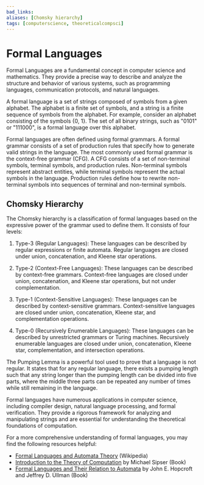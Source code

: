```yaml
---
bad_links: 
aliases: [Chomsky hierarchy]
tags: [computerscience, theoreticalcompsci]
---
```

# Formal Languages

Formal Languages are a fundamental concept in computer science and mathematics. They provide a precise way to describe and analyze the structure and behavior of various systems, such as programming languages, communication protocols, and natural languages.

A formal language is a set of strings composed of symbols from a given alphabet. The alphabet is a finite set of symbols, and a string is a finite sequence of symbols from the alphabet. For example, consider an alphabet consisting of the symbols {0, 1}. The set of all binary strings, such as "0101" or "111000", is a formal language over this alphabet.

Formal languages are often defined using formal grammars. A formal grammar consists of a set of production rules that specify how to generate valid strings in the language. The most commonly used formal grammar is the context-free grammar (CFG). A CFG consists of a set of non-terminal symbols, terminal symbols, and production rules. Non-terminal symbols represent abstract entities, while terminal symbols represent the actual symbols in the language. Production rules define how to rewrite non-terminal symbols into sequences of terminal and non-terminal symbols.

## Chomsky Hierarchy

The Chomsky hierarchy is a classification of formal languages based on the expressive power of the grammar used to define them. It consists of four levels:

1. Type-3 (Regular Languages): These languages can be described by regular expressions or finite automata. Regular languages are closed under union, concatenation, and Kleene star operations.

2. Type-2 (Context-Free Languages): These languages can be described by context-free grammars. Context-free languages are closed under union, concatenation, and Kleene star operations, but not under complementation.

3. Type-1 (Context-Sensitive Languages): These languages can be described by context-sensitive grammars. Context-sensitive languages are closed under union, concatenation, Kleene star, and complementation operations.

4. Type-0 (Recursively Enumerable Languages): These languages can be described by unrestricted grammars or Turing machines. Recursively enumerable languages are closed under union, concatenation, Kleene star, complementation, and intersection operations.

The Pumping Lemma is a powerful tool used to prove that a language is not regular. It states that for any regular language, there exists a pumping length such that any string longer than the pumping length can be divided into five parts, where the middle three parts can be repeated any number of times while still remaining in the language.

Formal languages have numerous applications in computer science, including compiler design, natural language processing, and formal verification. They provide a rigorous framework for analyzing and manipulating strings and are essential for understanding the theoretical foundations of computation.

For a more comprehensive understanding of formal languages, you may find the following resources helpful:

- [Formal Languages and Automata Theory](https://en.wikipedia.org/wiki/Formal_languages_and_automata_theory) (Wikipedia)
- [Introduction to the Theory of Computation](https://www.amazon.com/Introduction-Theory-Computation-Michael-Sipser/dp/113318779X) by Michael Sipser (Book)
- [Formal Languages and Their Relation to Automata](https://www.amazon.com/Formal-Languages-Relation-Automata-Addison-Wesley/dp/0201441241) by John E. Hopcroft and Jeffrey D. Ullman (Book)

